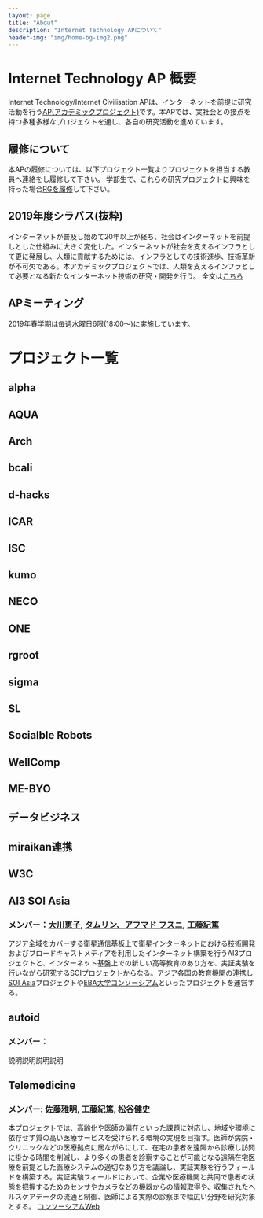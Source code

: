```yaml
---
layout: page
title: "About"
description: "Internet Technology APについて"
header-img: "img/home-bg-img2.png"
---
```

# Internet Technology AP 概要
Internet Technology/Internet Civilisation APは、インターネットを前提に研究活動を行う[AP(アカデミックプロジェクト)](https://www.sfc.keio.ac.jp/gsmg/education/ap/)です。本APでは、実社会との接点を持つ多種多様なプロジェクトを通し、各自の研究活動を進めています。
 
## 履修について
本APの履修については、以下プロジェクト一覧よりプロジェクトを担当する教員へ連絡をし履修して下さい。
学部生で、これらの研究プロジェクトに興味を持った場合[RGを履修](https://portal.sfc.wide.ad.jp/newcomer)して下さい。

## 2019年度シラバス(抜粋)
インターネットが普及し始めて20年以上が経ち、社会はインターネットを前提しとした仕組みに大きく変化した。インターネットが社会を支えるインフラとして更に発展し、人類に貢献するためには、インフラとしての技術進歩、技術革新が不可欠である。本アカデミックプロジェクトでは、人類を支えるインフラとして必要となる新たなインターネット技術の研究・開発を行う。 
全文は[こちら](https://vu.sfc.keio.ac.jp/course2014/summary/syll_view_c.cgi?yc=2019_44668&ks=70002)

## APミーティング
2019年春学期は毎週水曜日6限(18:00～)に実施しています。

# プロジェクト一覧

## alpha
## AQUA
## Arch
## bcali
## d-hacks
## ICAR
## ISC
## kumo
## NECO
## ONE
## rgroot
## sigma
## SL
## Socialble Robots
## WellComp
## ME-BYO
## データビジネス
## miraikan連携
## W3C
## AI3 SOI Asia
### メンバー：[大川恵子](https://vu.sfc.keio.ac.jp/faculty_profile/cgi/f_profile.cgi?id=bec87ec3160b01de), [タムリン、アフマド フスニ](https://vu.sfc.keio.ac.jp/faculty_profile/cgi/f_profile.cgi?id=25c24e3a3e279cf5), [工藤紀篤](https://vu.sfc.keio.ac.jp/faculty_profile/cgi/f_profile.cgi?id=42dd79a990a030e8)
アジア全域をカバーする衛星通信基板上で衛星インターネットにおける技術開発およびブロードキャストメディアを利用したインターネット構築を行うAI3プロジェクトと、インターネット基盤上での新しい高等教育のあり方を、実証実験を行いながら研究するSOIプロジェクトからなる。アジア各国の教育機関の連携し[SOI Asia](http://www.soi.asia/)プロジェクトや[EBA大学コンソーシアム](http://www.eba-consortium.asia/)といったプロジェクトを運営する。
## autoid
### メンバー：
説明説明説明説明
## Telemedicine
### メンバー: [佐藤雅明](https://vu.sfc.keio.ac.jp/faculty_profile/cgi/f_profile.cgi?id=f6a054ad55c9fb6f), [工藤紀篤](https://vu.sfc.keio.ac.jp/faculty_profile/cgi/f_profile.cgi?id=42dd79a990a030e8), [松谷健史](https://vu.sfc.keio.ac.jp/faculty_profile/cgi/f_profile.cgi?id=ac4734859ff28861)
本プロジェクトでは、高齢化や医師の偏在といった課題に対応し、地域や環境に依存せず質の高い医療サービスを受けられる環境の実現を目指す。医師が病院・クリニックなどの医療拠点に居ながらにして、在宅の患者を遠隔から診療し訪問に掛かる時間を削減し、より多くの患者を診察することが可能となる遠隔在宅医療を前提とした医療システムの適切なあり方を議論し、実証実験を行うフィールドを構築する。実証実験フィールドにおいて、企業や医療機関と共同で患者の状態を把握するためのセンサやカメラなどの機器からの情報取得や、収集されたヘルスケアデータの流通と制御、医師による実際の診察まで幅広い分野を研究対象とする。
[コンソーシアムWeb](https://www.kri.sfc.keio.ac.jp/ja/consortium/lis/) 

 
